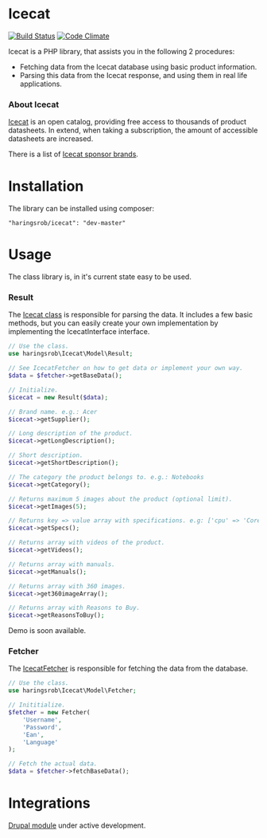 Icecat
======
[![Build Status](https://travis-ci.org/haringsrob/icecat.svg?branch=master)](https://travis-ci.org/haringsrob/icecat)
[![Code Climate](https://codeclimate.com/github/haringsrob/icecat/badges/gpa.svg)](https://codeclimate.com/github/haringsrob/icecat)

Icecat is a PHP library, that assists you in the following 2 procedures:
* Fetching data from the Icecat database using basic product information.
* Parsing this data from the Icecat response, and using them in real life applications.

### About Icecat
[Icecat](http://icecat.biz, "Icecat") is an open catalog, providing free access to thousands of product datasheets.
In extend, when taking a subscription, the amount of accessible datasheets are increased.

There is a list of [Icecat sponsor brands](http://icecat.co.uk/en/menu/partners/index.html, "Icecat sponsor brands").


Installation
============

The library can be installed using composer:

```
"haringsrob/icecat": "dev-master"
```

Usage
=====

The class library is, in it's current state easy to be used.

### Result

The [Icecat class](https://github.com/haringsrob/icecat/blob/master/src/Model/Icecat.php) is responsible for parsing the data. It includes a few basic methods, but you can easily create your 
own implementation by implementing the IcecatInterface interface.

```php
// Use the class.
use haringsrob\Icecat\Model\Result;

// See IcecatFetcher on how to get data or implement your own way.
$data = $fetcher->getBaseData();

// Initialize.
$icecat = new Result($data);

// Brand name. e.g.: Acer
$icecat->getSupplier();

// Long description of the product.
$icecat->getLongDescription();

// Short description.
$icecat->getShortDescription();

// The category the product belongs to. e.g.: Notebooks
$icecat->getCategory();

// Returns maximum 5 images about the product (optional limit).
$icecat->getImages(5);

// Returns key => value array with specifications. e.g: ['cpu' => 'Core I5', 'screensize' => '15.6']
$icecat->getSpecs();

// Returns array with videos of the product.
$icecat->getVideos();

// Returns array with manuals.
$icecat->getManuals();

// Returns array with 360 images.
$icecat->get360imageArray();

// Returns array with Reasons to Buy.
$icecat->getReasonsToBuy();


```

Demo is soon available.

### Fetcher

The [IcecatFetcher](https://github.com/haringsrob/icecat/blob/master/src/Model/IcecatFetcher.php) is responsible for fetching the data from the database.

```php
// Use the class.
use haringsrob\Icecat\Model\Fetcher;

// Inititialize.
$fetcher = new Fetcher(
    'Username',
    'Password',
    'Ean',
    'Language'
);

// Fetch the actual data.
$data = $fetcher->fetchBaseData();
```

Integrations
============

[Drupal module](https://www.drupal.org/project/icecat "Icecat Drupal") under active development.
